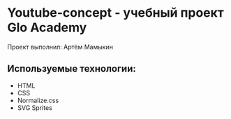 # Youtube-concept - учебный проект Glo Academy
Проект выполнил: Артём Мамыкин

## Используемые технологии:
- HTML
- CSS
- Normalize.css
- SVG Sprites
